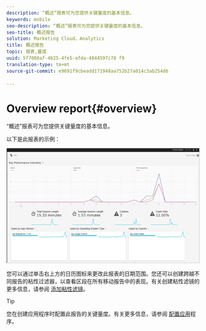 ```yaml
---
description: “概述”报表可为您提供关键量度的基本信息。
keywords: mobile
seo-description: “概述”报表可为您提供关键量度的基本信息。
seo-title: 概述报告
solution: Marketing Cloud，Analytics
title: 概述报告
topic: 报表,量度
uuid: 5f7088af-4b25-4fe5-afda-4844597c78 f9
translation-type: tm+mt
source-git-commit: e9691f9cbeadd171948aa752b27a014c3ab254d6

---
```



# Overview report{#overview}

“概述”报表可为您提供关键量度的基本信息。

以下是此报表的示例：

![](assets/report_usage_overview.png)

您可以通过单击右上方的日历图标来更改此报表的日期范围。您还可以创建跨越不同报告的粘性过滤器，以查看区段在所有移动报告中的表现。有关创建粘性滤镜的更多信息，请参阅 [添加粘性滤镜](/help/using/usage/reports-customize/t-sticky-filter.md)。

>[!TIP]
>
>您在创建应用程序时配置此报告的关键量度。有关更多信息，请参阅 [配置应用](/help/using/c-manage-app-settings/c-mob-confg-app/c-mob-confg-app.md)程序。

